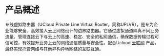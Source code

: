 # 产品概述

专线虚拟路由器（UCloud Private Line Virtual Router，简称UPLVR），是专为企业能够安全、高效接入云上网络设计的边界路由器。它通过虚拟通道隔离不同业务流量，管理连接云下与云上的高速、稳定、安全的私网通信，确保数据传输过程可信可控，有效提升业务上云的网络通信质量与安全性。配合Ucloud <a href="[https://链接地址](https://cms-docs.ucloudadmin.com/ugn/README)" class="btn btn-primary">云联网</a> 产品，最终实现托管网络与其他异构异地网络的互联互通。



